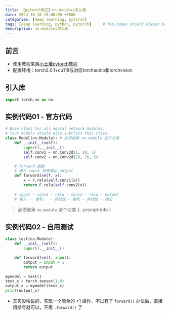 ```yaml
---
title: 【pytorch笔记】nn.modules怎么用
date: 2024-10-16 15:00:00 +0800
categories: [deep learning, pytorch]
tags: [deep learning, python, pytorch]     # TAG names should always be lowercase
description: nn.modules怎么用
---
```


## 前言
- 使用教程来自[小土堆pytorch教程](https://www.bilibili.com/video/BV1hE411t7RN)
- 配置环境：torch2.0.1+cu118与对应torchaudio和torchvision

## 引入库
```python
import torch.nn as nn
```

## 实例代码01 - 官方代码
```python
# Base class for all neural network modules.
# Your models should also subclass this class.
class Model(nn.Module): # 必须继承 nn.module 这个父类
    def __init__(self):
        super().__init__()
        self.conv1 = nn.Conv2d(1, 20, 5)
        self.conv2 = nn.Conv2d(20, 20, 5)

    # forward 函数
    # 输入 input 用来输出 output 
    def forward(self, x):
        x = F.relu(self.conv1(x))
        return F.relu(self.conv2(x))
    
    # input - conv1 - relu - conv2 - relu - output
    # 输入  - 卷积   - 非线性 - 卷积 - 非线性 - 输出
```

> 必须继承 `nn.module` 这个父类
{: .prompt-info }

## 实例代码02 - 自用测试
```python
class test(nn.Module):
    def __init__(self):
        super().__init__()

    def forward(self, input):
        output = input + 1
        return output
    
mymodel = test()
test_x = torch.tensor(1.0)
output_x = mymodel(test_x)
print(output_x)
```

- 其实没啥说的，实现一个简单的 +1 操作，不过有了 `forward()` 办法后，直接用括号就可以，不用 `.forward()` 了